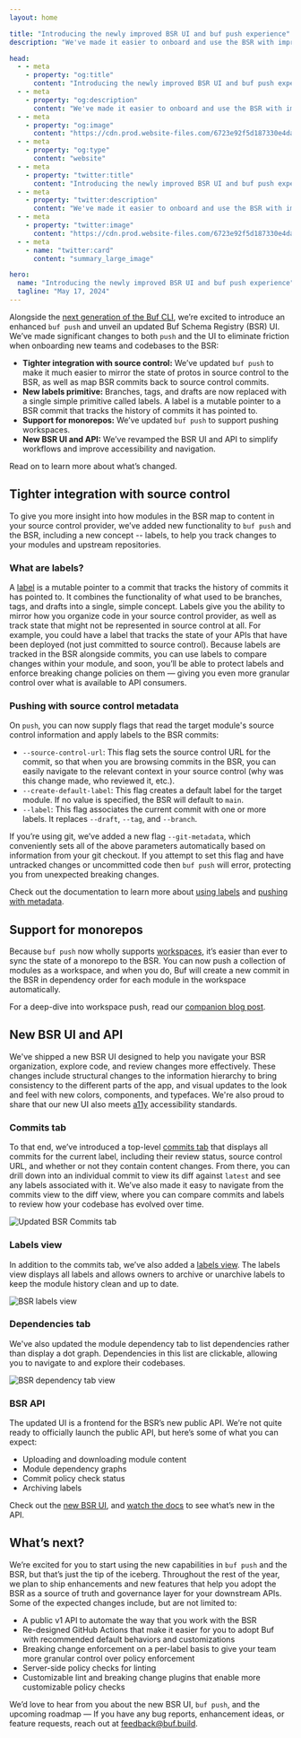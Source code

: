 ```yaml
---
layout: home

title: "Introducing the newly improved BSR UI and buf push experience"
description: "We've made it easier to onboard and use the BSR with improved support for monorepos, tighter integration with source control providers, and a new BSR UI that is more polished and has improved accessibility."

head:
  - - meta
    - property: "og:title"
      content: "Introducing the newly improved BSR UI and buf push experience"
  - - meta
    - property: "og:description"
      content: "We've made it easier to onboard and use the BSR with improved support for monorepos, tighter integration with source control providers, and a new BSR UI that is more polished and has improved accessibility."
  - - meta
    - property: "og:image"
      content: "https://cdn.prod.website-files.com/6723e92f5d187330e4da8144/674fc504386e9849d661dfc8_New%20BSR%20UI.png"
  - - meta
    - property: "og:type"
      content: "website"
  - - meta
    - property: "twitter:title"
      content: "Introducing the newly improved BSR UI and buf push experience"
  - - meta
    - property: "twitter:description"
      content: "We've made it easier to onboard and use the BSR with improved support for monorepos, tighter integration with source control providers, and a new BSR UI that is more polished and has improved accessibility."
  - - meta
    - property: "twitter:image"
      content: "https://cdn.prod.website-files.com/6723e92f5d187330e4da8144/674fc504386e9849d661dfc8_New%20BSR%20UI.png"
  - - meta
    - name: "twitter:card"
      content: "summary_large_image"

hero:
  name: "Introducing the newly improved BSR UI and buf push experience"
  tagline: "May 17, 2024"
---
```


Alongside the [next generation of the Buf CLI](/blog/buf-cli-next-generation/index.md), we’re excited to introduce an enhanced `buf push` and unveil an updated Buf Schema Registry (BSR) UI. We’ve made significant changes to both `push` and the UI to eliminate friction when onboarding new teams and codebases to the BSR:

- **Tighter integration with source control:** We’ve updated `buf push` to make it much easier to mirror the state of protos in source control to the BSR, as well as map BSR commits back to source control commits.
- **New labels primitive:** Branches, tags, and drafts are now replaced with a single simple primitive called labels. A label is a mutable pointer to a BSR commit that tracks the history of commits it has pointed to.
- **Support for monorepos:** We’ve updated `buf push` to support pushing workspaces.
- **New BSR UI and API:** We’ve revamped the BSR UI and API to simplify workflows and improve accessibility and navigation.

Read on to learn more about what’s changed.

## Tighter integration with source control

To give you more insight into how modules in the BSR map to content in your source control provider, we’ve added new functionality to `buf push` and the BSR, including a new concept -- labels, to help you track changes to your modules and upstream repositories.

### What are labels?

A [label](/docs/bsr/commits-labels/index.md#labels) is a mutable pointer to a commit that tracks the history of commits it has pointed to. It combines the functionality of what used to be branches, tags, and drafts into a single, simple concept. Labels give you the ability to mirror how you organize code in your source control provider, as well as track state that might not be represented in source control at all. For example, you could have a label that tracks the state of your APIs that have been deployed (not just committed to source control). Because labels are tracked in the BSR alongside commits, you can use labels to compare changes within your module, and soon, you’ll be able to protect labels and enforce breaking change policies on them — giving you even more granular control over what is available to API consumers.

### Pushing with source control metadata

On `push`, you can now supply flags that read the target module's source control information and apply labels to the BSR commits:

- `--source-control-url`: This flag sets the source control URL for the commit, so that when you are browsing commits in the BSR, you can easily navigate to the relevant context in your source control (why was this change made, who reviewed it, etc.).
- `--create-default-label`: This flag creates a default label for the target module. If no value is specified, the BSR will default to `main`.
- `--label`: This flag associates the current commit with one or more labels. It replaces `--draft`, `--tag`, and `--branch`.

If you’re using git, we’ve added a new flag `--git-metadata`, which conveniently sets all of the above parameters automatically based on information from your git checkout. If you attempt to set this flag and have untracked changes or uncommitted code then `buf push` will error, protecting you from unexpected breaking changes.

Check out the documentation to learn more about [using labels](/docs/bsr/commits-labels/index.md) and [pushing with metadata](/docs/reference/cli/buf/push/index.md).

## Support for monorepos

Because `buf push` now wholly supports [workspaces](/docs/cli/modules-workspaces/index.md#referencing-a-module), it’s easier than ever to sync the state of a monorepo to the BSR. You can now push a collection of modules as a workspace, and when you do, Buf will create a new commit in the BSR in dependency order for each module in the workspace automatically.

For a deep-dive into workspace push, read our [companion blog post](/blog/buf-cli-next-generation/index.md).

## New BSR UI and API

We've shipped a new BSR UI designed to help you navigate your BSR organization, explore code, and review changes more effectively. These changes include structural changes to the information hierarchy to bring consistency to the different parts of the app, and visual updates to the look and feel with new colors, components, and typefaces. We're also proud to share that our new UI also meets [a11y](https://www.a11yproject.com/) accessibility standards.

### Commits tab

To that end, we’ve introduced a top-level [commits tab](/docs/bsr/module/publish/index.md#module-and-repository-setup) that displays all commits for the current label, including their review status, source control URL, and whether or not they contain content changes. From there, you can drill down into an individual commit to view its diff against `latest` and see any labels associated with it. We’ve also made it easy to navigate from the commits view to the diff view, where you can compare commits and labels to review how your codebase has evolved over time.

![Updated BSR Commits tab](https://cdn.prod.website-files.com/6723e92f5d187330e4da8144/674685e868b4ce1068b28c44_new-commits-tab-HSFLKUKL.png)

### Labels view

In addition to the commits tab, we’ve also added a [labels view](/docs/bsr/module/publish/index.md#archiving-and-unarchiving-labels). The labels view displays all labels and allows owners to archive or unarchive labels to keep the module history clean and up to date.

![BSR labels view](https://cdn.prod.website-files.com/6723e92f5d187330e4da8144/674685e86695c1d063506445_labels-view-J5PBPIRJ.png)

### Dependencies tab

We've also updated the module dependency tab to list dependencies rather than display a dot graph. Dependencies in this list are clickable, allowing you to navigate to and explore their codebases.

![BSR dependency tab view](https://cdn.prod.website-files.com/6723e92f5d187330e4da8144/674685e86e6b5ae9f0aa2a51_deps-view-WXOTLBA7.png)

### BSR API

The updated UI is a frontend for the BSR’s new public API. We’re not quite ready to officially launch the public API, but here’s some of what you can expect:

- Uploading and downloading module content
- Module dependency graphs
- Commit policy check status
- Archiving labels

Check out the [new BSR UI](https://buf.build/explore), and [watch the docs](/docs/bsr/apis/api-access/index.md) to see what’s new in the API.

## What’s next?

We’re excited for you to start using the new capabilities in `buf push` and the BSR, but that’s just the tip of the iceberg. Throughout the rest of the year, we plan to ship enhancements and new features that help you adopt the BSR as a source of truth and governance layer for your downstream APIs. Some of the expected changes include, but are not limited to:

- A public v1 API to automate the way that you work with the BSR
- Re-designed GitHub Actions that make it easier for you to adopt Buf with recommended default behaviors and customizations
- Breaking change enforcement on a per-label basis to give your team more granular control over policy enforcement
- Server-side policy checks for linting
- Customizable lint and breaking change plugins that enable more customizable policy checks

We’d love to hear from you about the new BSR UI, `buf push`, and the upcoming roadmap — If you have any bug reports, enhancement ideas, or feature requests, reach out at [feedback@buf.build](mailto:feedback@buf.build).

‍

